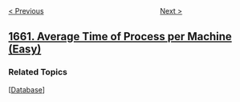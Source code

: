 <!--|This file generated by command(leetcode description); DO NOT EDIT.    |-->
<!--+----------------------------------------------------------------------+-->
<!--|@author    awesee <openset.wang@gmail.com>                           |-->
<!--|@link      https://github.com/awesee                                 |-->
<!--|@home      https://github.com/awesee/leetcode                        |-->
<!--+----------------------------------------------------------------------+-->

[< Previous](../correct-a-binary-tree "Correct a Binary Tree")
　　　　　　　　　　　　　　　　
[Next >](../check-if-two-string-arrays-are-equivalent "Check If Two String Arrays are Equivalent")

## [1661. Average Time of Process per Machine (Easy)](https://leetcode.com/problems/average-time-of-process-per-machine "每台机器的进程平均运行时间")



### Related Topics
  [[Database](../../tag/database/README.md)]
